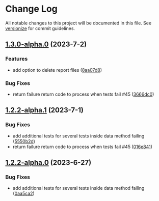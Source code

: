 # Change Log

All notable changes to this project will be documented in this file. See [versionize](https://github.com/versionize/versionize) for commit guidelines.

<a name="1.3.0-alpha.0"></a>
## [1.3.0-alpha.0](https://www.github.com/joaoopereira/dotnet-test-rerun/releases/tag/v1.3.0-alpha.0) (2023-7-2)

### Features

* add option to delete report files ([8aa07d8](https://www.github.com/joaoopereira/dotnet-test-rerun/commit/8aa07d882f2686bcd1ee00da8dc487041edaa4ad))

### Bug Fixes

* return failure return code to process when tests fail #45 ([3666dc0](https://www.github.com/joaoopereira/dotnet-test-rerun/commit/3666dc0a47a27cf681c8c5189cea7b5e720511e7))

<a name="1.2.2-alpha.1"></a>
## [1.2.2-alpha.1](https://www.github.com/joaoopereira/dotnet-test-rerun/releases/tag/v1.2.2-alpha.1) (2023-7-1)

### Bug Fixes

* add additional tests for several tests inside data method failing ([5550b2d](https://www.github.com/joaoopereira/dotnet-test-rerun/commit/5550b2d8885f7b1fcdeef08d2b25f7e9c2d9c193))
* return failure return code to process when tests fail #45 ([016e841](https://www.github.com/joaoopereira/dotnet-test-rerun/commit/016e841d3d32b9360fa4601da18617f42100fbfc))

<a name="1.2.2-alpha.0"></a>
## [1.2.2-alpha.0](https://www.github.com/joaoopereira/dotnet-test-rerun/releases/tag/v1.2.2-alpha.0) (2023-6-27)

### Bug Fixes

* add additional tests for several tests inside data method failing ([0aa5ca2](https://www.github.com/joaoopereira/dotnet-test-rerun/commit/0aa5ca2aafad864667bbf0012aa4dca80caee651))

